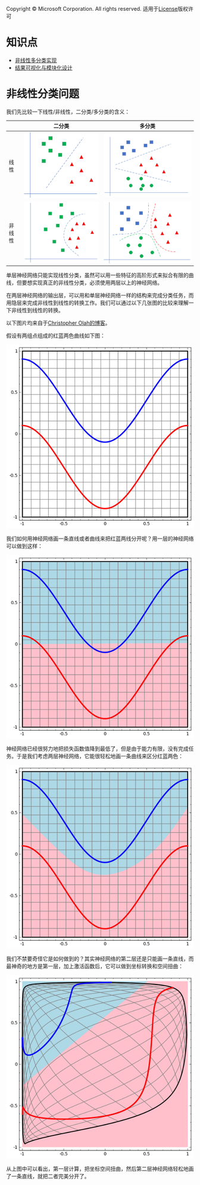 Copyright © Microsoft Corporation. All rights reserved.
  适用于[License](https://github.com/Microsoft/ai-edu/blob/master/LICENSE.md)版权许可

# 知识点

- [非线性多分类实现](09.1-非线性多分类实现.md)
- [结果可视化与模块化设计](09.2-结果可视化与模块化设计.md)


# 非线性分类问题

我们先比较一下线性/非线性，二分类/多分类的含义：

||二分类|多分类|
|---|---|---|
|线性|<img src=".\Images\6\linear_binary.png"/>|<img src=".\Images\6\linear_multiple.png"/>|
|非线性|<img src=".\Images\6\non_linear_binary.png"/>|<img src=".\Images\6\non_linear_multiple.png"/>|

单层神经网络只能实现线性分类，虽然可以用一些特征的高阶形式来拟合有限的曲线，但要想实现真正的非线性分类，必须使用两层以上的神经网络。

在两层神经网络的输出层，可以用和单层神经网络一样的结构来完成分类任务，而用隐层来完成非线性到线性的转换工作。我们可以通过以下几张图的比较来理解一下非线性到线性的转换。

以下图片均来自于[Christopher Olah的博客](https://colah.github.io/posts/2014-03-NN-Manifolds-Topology/)。

假设有两组点组成的红蓝两色曲线如下图：

<img src=".\Images\9\simple2_data.png"/>

我们如何用神经网络画一条直线或者曲线来把红蓝两线分开呢？用一层的神经网络可以做到这样：

<img src=".\Images\9\simple2_linear.png"/>

神经网络已经很努力地把损失函数值降到最低了，但是由于能力有限，没有完成任务。于是我们考虑两层神经网络，它能很轻松地画一条曲线来区分红蓝两色：

<img src=".\Images\9\simple2_0.png"/>

我们不禁要奇怪它是如何做到的？其实神经网络的第二层还是只能画一条直线，而最神奇的地方是第一层，加上激活函数后，它可以做到坐标转换和空间扭曲：

<img src=".\Images\9\simple2_1.png"/>

从上图中可以看出，第一层计算，把坐标空间扭曲，然后第二层神经网络轻松地画了一条直线，就把二者完美分开了。

